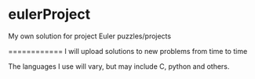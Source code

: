 eulerProject
============

My own solution for project Euler puzzles/projects

============
I will upload solutions to new problems from time to time
 
The languages I use will vary, but may include C, python and others.
